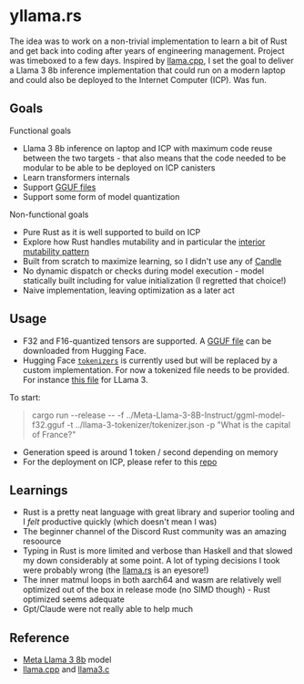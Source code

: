 # yllama.rs

The idea was to work on a non-trivial implementation to learn a bit of Rust and get back into coding after years of engineering management. Project was timeboxed to a few days. Inspired by [llama.cpp](https://github.com/ggerganov/llama.cpp), I set the goal to deliver a Llama 3 8b inference implementation that could run on a modern laptop and could also be deployed to the Internet Computer (ICP). Was fun.

## Goals

Functional goals
* Llama 3 8b inference on laptop and ICP with maximum code reuse between the two targets - that also means that the code needed to be modular to be able to be deployed on ICP canisters
* Learn transformers internals
* Support [GGUF files](https://huggingface.co/docs/hub/en/gguf)
* Support some form of model quantization

Non-functional goals
* Pure Rust as it is well supported to build on ICP
* Explore how Rust handles mutability and in particular the [interior mutability pattern](https://doc.rust-lang.org/book/ch15-05-interior-mutability.html)
* Built from scratch to maximize learning, so I didn't use any of [Candle](https://github.com/huggingface/candle)
* No dynamic dispatch or checks during model execution - model statically built including for value initialization (I regretted that choice!)
* Naive implementation, leaving optimization as a later act

## Usage
* F32 and F16-quantized tensors are supported. A [GGUF file](https://huggingface.co/bartowski/Meta-Llama-3-8B-Instruct-GGUF/blob/main/Meta-Llama-3-8B-Instruct-fp32.gguf) can be downloaded from Hugging Face.
* Hugging Face [`tokenizers`](https://docs.rs/tokenizers/0.19.1/tokenizers/) is currently used but will be replaced by a custom implementation. For now a tokenized file needs to be provided. For instance [this file](https://huggingface.co/meta-llama/Meta-Llama-3-8B-Instruct/blob/main/tokenizer.json) for LLama 3. 

To start:
> cargo run --release -- -f ../Meta-Llama-3-8B-Instruct/ggml-model-f32.gguf -t ../llama-3-tokenizer/tokenizer.json -p "What is the capital of France?"

* Generation speed is around 1 token / second depending on memory
* For the deployment on ICP, please refer to this [repo](https://github.com/gip/yllama.oc)

## Learnings
* Rust is a pretty neat language with great library and superior tooling and I _felt_ productive quickly (which doesn't mean I was)
* The beginner channel of the Discord Rust community was an amazing resoource
* Typing in Rust is more limited and verbose than Haskell and that slowed my down considerably at some point. A lot of typing decisions I took were probably wrong (the [llama.rs](https://github.com/gip/yllama.rs/blob/main/yllama/src/llama.rs) is an eyesore!)
* The inner matmul loops in both aarch64 and wasm are relatively well optimized out of the box in release mode (no SIMD though) - Rust optimized seems adequate
* Gpt/Claude were not really able to help much

## Reference
* [Meta Llama 3 8b](https://huggingface.co/meta-llama/Meta-Llama-3-8B-Instruct) model
* [llama.cpp](https://github.com/ggerganov/llama.cpp) and [llama3.c](https://github.com/jameswdelancey/llama3.c)

